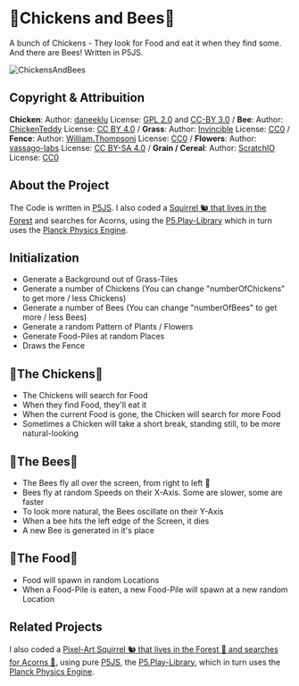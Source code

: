 # 🐔Chickens and Bees🐝
A bunch of Chickens - They look for Food and eat it when they find some. And there are Bees! Written in P5JS.

![ChickensAndBees](https://github.com/johnnyawesome/ChickensAndBees/blob/main/ChickensAndBees/DemoImages/ChickensAndBees.gif?raw=true)

## Copyright & Attribuition

**Chicken**: Author: [daneeklu](https://opengameart.org/node/11629) License: [GPL 2.0](https://creativecommons.org/licenses/by/3.0/) and [CC-BY 3.0](https://www.gnu.org/licenses/old-licenses/gpl-2.0.html) /
**Bee**: Author: [ChickenTeddy](https://opengameart.org/content/16x16-pigeon-shrimp-bee-snail-pack) License: [CC BY 4.0](https://creativecommons.org/licenses/by/4.0/) /
**Grass**: Author: [Invincible](https://opengameart.org/content/grass-tiles-0) License: [CC0](https://creativecommons.org/publicdomain/zero/1.0/) /
**Fence**: Author: [William.Thompsonj](https://opengameart.org/content/16x16-fence-and-well-tiny-16) License: [CC0](https://creativecommons.org/publicdomain/zero/1.0/) /
**Flowers**: Author: [vassago-labs](https://vassago-labs.itch.io/just-a-few-flowers) License: [CC BY-SA 4.0](https://creativecommons.org/licenses/by-sa/4.0/) /
**Grain / Cereal**: Author: [ScratchIO](https://opengameart.org/content/2d-cereals) License: [CC0](https://creativecommons.org/publicdomain/zero/1.0/)

## About the Project

The Code is written in [P5JS](https://p5js.org/). I also coded a [Squirrel 🐿️ that lives in the Forest](https://github.com/johnnyawesome/Squirrel) and searches for Acorns, using the [P5.Play-Library](https://p5play.org/) which in turn uses the [Planck Physics Engine](https://piqnt.com/planck.js/).

## Initialization

- Generate a Background out of Grass-Tiles
- Generate a number of Chickens (You can change "numberOfChickens" to get more / less Chickens)
- Generate a number of Bees (You can change "numberOfBees" to get more / less Bees)
- Generate a random Pattern of Plants / Flowers
- Generate Food-Piles at random Places
- Draws the Fence

## 🐔The Chickens🐔

- The Chickens will search for Food
- When they find Food, they'll eat it
- When the current Food is gone, the Chicken will search for more Food
- Sometimes a Chicken will take a short break, standing still, to be more natural-looking

## 🐝The Bees🐝
- The Bees fly all over the screen, from right to left 🐝
- Bees fly at random Speeds on their X-Axis. Some are slower, some are faster
- To look more natural, the Bees oscillate on their Y-Axis
- When a bee hits the left edge of the Screen, it dies
- A new Bee is generated in it's place

## 🌾The Food🌾

- Food will spawn in random Locations
- When a Food-Pile is eaten, a new Food-Pile will spawn at a new random Location


## Related Projects

I also coded a [Pixel-Art Squirrel 🐿️ that lives in the Forest 🌳 and searches for Acorns 🌰.](https://github.com/johnnyawesome/Squirrel) using pure [P5JS](https://p5js.org/), the [P5.Play-Library](https://p5play.org/), which in turn uses the [Planck Physics Engine](https://piqnt.com/planck.js/).
